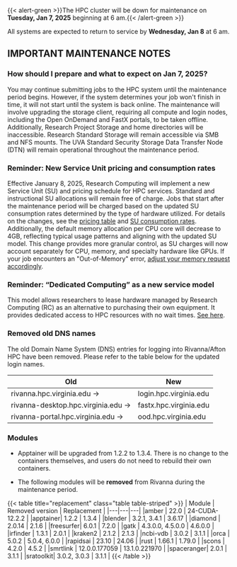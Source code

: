 {{< alert-green >}}The HPC cluster will be down for maintenance on <strong>Tuesday, Jan 7, 2025</strong> beginning at 6 am.{{< /alert-green >}}

All systems are expected to return to service by **Wednesday, Jan 8** at 6 am.

## IMPORTANT MAINTENANCE NOTES

### How should I prepare and what to expect on Jan 7, 2025? 

You may continue submitting jobs to the HPC system until the maintenance period begins. However, if the system determines your job won't finish in time, it will not start until the system is back online. The maintenance will involve upgrading the storage client, requiring all compute and login nodes, including the Open OnDemand and FastX portals, to be taken offline. Additionally, Research Project Storage and home directories will be inaccessible. Research Standard Storage will remain accessible via SMB and NFS mounts. The UVA Standard Security Storage Data Transfer Node (DTN) will remain operational throughout the maintenance period.

### Reminder: New Service Unit pricing and consumption rates 

Effective January 8, 2025, Research Computing will implement a new Service Unit (SU) and pricing schedule for HPC services. Standard and instructional SU allocations will remain free of charge. Jobs that start after the maintenance period will be charged based on the updated SU consumption rates determined by the type of hardware utilized. For details on the changes, see the [pricing table](https://www.rc.virginia.edu/userinfo/pricing/)  and [SU consumption rates](https://www.rc.virginia.edu/userinfo/hpc/#hardware-configuration). Additionally, the default memory allocation per CPU core will decrease to 4GB, reflecting typical usage patterns and aligning with the updated SU model. This change provides more granular control, as SU charges will now account separately for CPU, memory, and specialty hardware like GPUs. If your job encounters an "Out-of-Memory" error, [adjust your memory request accordingly](https://www.rc.virginia.edu/userinfo/hpc/slurm/#configurable-options-in-slurm). 

### Reminder: “Dedicated Computing” as a new service model 

This model allows researchers to lease hardware managed by Research Computing (RC) as an alternative to purchasing their own equipment. It provides dedicated access to HPC resources with no wait times. [See here](https://www.rc.virginia.edu/userinfo/hpc/allocations/#dedicated-computing). 

### Removed old DNS names

The old Domain Name System (DNS) entries for logging into Rivanna/Afton HPC have been removed. Please refer to the table below for the updated login names.

|Old|New|
|---|---|
|rivanna.hpc.virginia.edu ->|login.hpc.virginia.edu|
|rivanna-desktop.hpc.virginia.edu ->|fastx.hpc.virginia.edu|
|rivanna-portal.hpc.virginia.edu ->| ood.hpc.virginia.edu|

### Modules

- Apptainer will be upgraded from 1.2.2 to 1.3.4. There is no change to the containers themselves, and users do not need to rebuild their own containers.

- The following modules will be **removed** from Rivanna during the maintenance period.

{{< table title="replacement" class="table table-striped" >}}
| Module | Removed version | Replacement |
|---|---|---|
|amber    | 22.0    | 24-CUDA-12.2.2 |
|apptainer| 1.2.2   | 1.3.4 |
|blender  | 3.2.1, 3.4.1 | 3.6.17 |
|diamond  | 2.0.14  | 2.1.6 |
|freesurfer| 6.0.1  | 7.2.0 |
|gatk     | 4.3.0.0, 4.5.0.0 | 4.6.0.0 |
|irfinder | 1.3.1   | 2.0.1 |
|kraken2  | 2.1.2   | 2.1.3 |
|ncbi-vdb | 3.0.2   | 3.1.1 |
|orca     | 5.0.2   | 5.0.4, 6.0.0 |
|rapidsai | 23.10   | 24.06 |
|rust     | 1.66.1  | 1.79.0 |
|scons    | 4.2.0   | 4.5.2 |
|smrtlink | 12.0.0.177059 | 13.1.0.221970 |
|spaceranger| 2.0.1 | 3.1.1 |
|sratoolkit| 3.0.2, 3.0.3 | 3.1.1 |
{{< /table >}}
